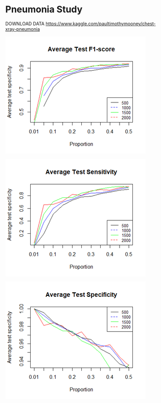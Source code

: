 # Pneumonia Study


DOWNLOAD DATA
https://www.kaggle.com/paultimothymooney/chest-xray-pneumonia

![Average Test F1 Score](https://github.com/johnvalen1/Pneumonia-Study/blob/master/test%20metrics/test_f1.png)

![Average Test Sensitivity](https://github.com/johnvalen1/Pneumonia-Study/blob/master/test%20metrics/test_sens.png)

![Average Test Specificity](https://github.com/johnvalen1/Pneumonia-Study/blob/master/test%20metrics/test_spec.png)
